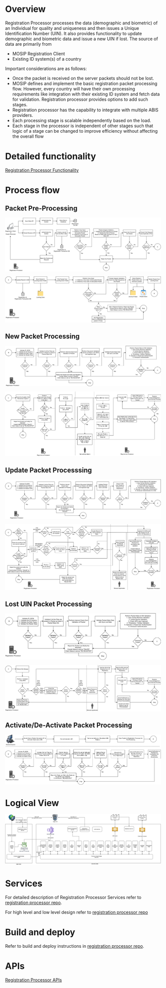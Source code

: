 # Overview
Registration Processor processes the data (demographic and biometric) of an Individual for quality and uniqueness and then issues a Unique Identification Number (UIN). It also provides functionality to update demographic and biometric data and issue a new UIN if lost.  The source of data are primarily from
- MOSIP Registration Client
- Existing ID system(s) of a country

Important considerations are as follows:

* Once the packet is received on the server packets should not be lost.  
* MOSIP defines and implement the basic registration packet processing flow. However, every country will have their own processing requirements  like integration with their existing ID system and fetch data for validation.  Registration processor provides options to add such stages.
* Registration processor has the capability to integrate with multiple ABIS providers.
* Each processing stage is scalable independently based on the load.
* Each stage in the processor is independent of other stages such that logic of a stage can be changed to improve efficiency without affecting the overall flow

# Detailed functionality
[Registration Processor Functionality](Registration-Processor-Functionality.md)

# Process flow

## Packet Pre-Processing
![](_images/reg_processor/reg_proc_process_flow-packet_pre-processing_part_1.png)

![](_images/reg_processor/reg_proc_process_flow-packet_pre-processing_part_2.png)

## New Packet Processing
![](_images/reg_processor/reg_proc_process_flow-new_packet_processing_part_1.png)

![](_images/reg_processor/reg_proc_process_flow-new_packet_processing_part_2.png)

## Update Packet Processsing
![](_images/reg_processor/reg_proc_process_flow-update_packet_processing_part_1.png)

![](_images/reg_processor/reg_proc_process_flow-update_packet_processing_part_2.png)

## Lost UIN Packet Processing
![](_images/reg_processor/reg_proc_process_flow-lost_uin_packet_processing_part_1.png)

![](_images/reg_processor/reg_proc_process_flow-lost_uin_packet_processing_part_2.png)

## Activate/De-Activate Packet Processing
![](_images/reg_processor/reg_proc_process_flow-activate_deactivate_uin.png)

# Logical View
![Registration Processor Logical view](_images/reg_processor/reg-proc-logical-view.png)

# Services
For detailed description of Registration Processor Services refer to [registration processor repo](https://github.com/mosip/registration/tree/master/registration-processor).

For high level and low level design refer to [registration processor repo](https://github.com/mosip/registration/tree/master/registration-processor)

# Build and deploy
Refer to build and deploy instructions in [registration processor repo](https://github.com/mosip/registration/tree/master/registration-processor).

# APIs

[Registration Processor APIs](Registration-Processor-APIs.md)  

